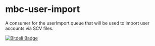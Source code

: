 mbc-user-import
===============

A consumer for the userImport queue that will be used to import user accounts via SCV files.


[![Bitdeli Badge](https://d2weczhvl823v0.cloudfront.net/DoSomething/mbc-user-import/trend.png)](https://bitdeli.com/free "Bitdeli Badge")

